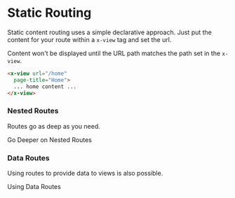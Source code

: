 # Static Routing

Static content routing uses a simple declarative approach. Just put the content for your route within a ```x-view``` tag and set the url.

Content won't be displayed until the URL path matches the path set in the ```x-view```.

````html
<x-view url="/home"
  page-title="Home">
  ... home content ...
</x-view>
````

### Nested Routes

Routes go as deep as you need.
  
<ion-item>
  <ion-icon slot="start" name="git-merge-outline"></ion-icon>
  <x-link href="/navigation/static/nesting">
    Go Deeper on Nested Routes
  </x-link>
</ion-item>

### Data Routes

Using routes to provide data to views is also possible.

<ion-item>
  <ion-icon slot="start" name="server-outline"></ion-icon>
  <x-link href="/navigation/static/data">
    Using Data Routes
  </x-link>
</ion-item>
